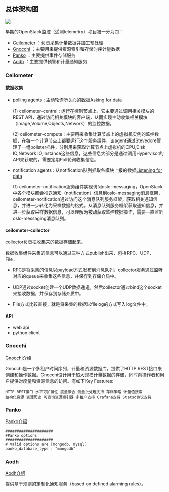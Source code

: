 ## 总体架构图
![](https://docs.openstack.org/developer/ceilometer/_images/ceilo-arch.png)

早期的OpenStack监控（遥测telemetry）项目被一分为四：

* [Ceilometer](https://github.com/markfengyunzhou/ceilometer/blob/master/%E7%B3%BB%E7%BB%9F%E6%9E%B6%E6%9E%84.md#ceilometer) ：负责采集计量数据并加工预处理
* [Gnocchi](https://github.com/markfengyunzhou/ceilometer/blob/master/%E7%B3%BB%E7%BB%9F%E6%9E%B6%E6%9E%84.md#gnocchi) ：主要用来提供资源索引和存储时序计量数据
* [Panko](https://github.com/markfengyunzhou/ceilometer/blob/master/%E7%B3%BB%E7%BB%9F%E6%9E%B6%E6%9E%84.md#panko) ：主要提供事件存储服务
* [Aodh](https://github.com/markfengyunzhou/ceilometer/blob/master/%E7%B3%BB%E7%BB%9F%E6%9E%B6%E6%9E%84.md#aodh) ：主要提供预警和计量通知服务

### Ceilometer

#### 数据收集

* polling agents : 主动轮询所关心的数据[Asking for data](https://docs.openstack.org/developer/ceilometer/architecture.html#polling-agents-asking-for-data)

    (1) ceilometer-central : 运行在控制节点上，它主要通过调用相关模块的REST API，通过访问相关模块的客户端，从而实现主动收集相关模块（Image,Volume,Objects,Network）的监控数据。

    (2) ceilometer-compute : 主要用来收集计算节点上的虚拟机实例的监控数据，在每一个计算节点上都要运行这个服务组件，该agent通过Stevedore管理了一组pollster插件，分别用来获取计算节点上虚拟机的CPU,Disk IO,Network IO,Instance这些信息，这些信息大部分是通过调用Hypervisor的API来获取的，需要定期Poll轮询收集信息。

* notification agents : 从notification队列抓取各模块上报的数据[Listening for data](https://docs.openstack.org/developer/ceilometer/architecture.html#notification-agents-listening-for-data)

    (1) ceilometer-notification服务组件实现访问oslo-messaging，OpenStack中各个模块都会推送通知（notification）信息到oslo-messaging消息框架，ceilometer-notification通过访问这个消息队列服务框架，获取相关通知信息，并进一步转化为采样数据的格式。从消息队列服务框架获取通知信息，并进一步获取采样数据信息，可以理解为被动获取监控数据操作，需要一直监听oslo-messaging消息队列。

#### ceilometer-collector

collector负责把收集来的数据存储起来。

数据收集组件采集的信息可以通过三种方式publish出来，包括RPC、UDP、File：

* RPC是将采集的信息以payload方式发布到消息队列，collector服务通过监听对应的queue来收集这些信息，并保存到存储介质中。

* UDP通过socket创建一个UDP数据通道，然后collector通过bind这个socket来接收数据，并保存到存储介质中。

* File方式比较直接，就是将采集的数据以filelog的方式写入log文件中。

#### API

* web api
* python client

### Gnocchi
[Gnocchi介绍](http://gnocchi.xyz/index.html)

Gnocchi是一个多租户时间序列，计量和资源数据库。提供了HTTP REST接口来创建和操作数据。Gnocchi设计用于超大规模计量数据的存储，同时向操作者和用户提供对度量和资源信息的访问。有如下Key Features:
```
HTTP REST接口 水平可扩展性 度量聚合 测量批处理支持 存档策略 计量值搜索
结构化资源 资源历史 可查询资源索引器 多租户支持 Grafana支持 Statsd协议支持
```

### Panko

[Panko介绍](https://docs.openstack.org/developer/panko/)

```
#####################
#Panko options
#####################
# Valid options are [mongodb, mysql]
panko_database_type : "mongodb"

```

### Aodh

[Aodh介绍](https://docs.openstack.org/developer/aodh/architecture.html)

提供基于规则的定制化通知服务（based on defined alarming rules）。
